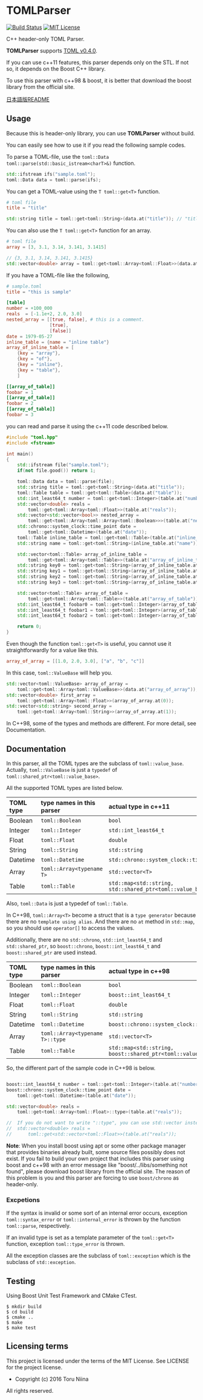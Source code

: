 TOMLParser
====

[![Build Status](https://travis-ci.org/ToruNiina/TOMLParser.svg?branch=travis)](https://travis-ci.org/ToruNiina/TOMLParser)
[![MIT License](http://img.shields.io/badge/license-MIT-blue.svg?style=flat)](LICENSE)

C++ header-only TOML Parser.

__TOMLParser__ supports [TOML v0.4.0](http://github.com/toml-lang/toml/blob/master/README.md).

If you can use c++11 features, this parser depends only on the STL.
If not so, it depends on the Boost C++ library.

To use this parser with c++98 & boost, it is better that download the boost library
from the official site.

[日本語版README](README_ja.md)

## Usage

Because this is header-only library, you can use __TOMLParser__ without build.

You can easily see how to use it if you read the following sample codes.

To parse a TOML-file, use the `toml::Data toml::parse(std::basic_istream<charT>&)` function.

```cpp
std::ifstream ifs("sample.toml");
toml::Data data = toml::parse(ifs);
```

You can get a TOML-value using the `T toml::get<T>` function.

```toml
# toml file
title = "title"
```

```cpp
std::string title = toml::get<toml::String>(data.at("title")); // "title"
```

You can also use the `T toml::get<T>` function for an array.

```toml
# toml file
array = [3, 3.1, 3.14, 3.141, 3.1415]
```

```cpp
// {3, 3.1, 3.14, 3.141, 3.1415}
std::vector<double> array = toml::get<toml::Array<toml::Float>>(data.at("array"));
```

If you have a TOML-file like the following,

```toml
# sample.toml
title = "this is sample"

[table]
number = +100_000
reals  = [-1.1e+2, 2.0, 3.0]
nested_array = [[true, false], # this is a comment.
                [true],
                [false]]
date = 1979-05-27
inline_table = {name = "inline table"}
array_of_inline_table = [
    {key = "array"},
    {key = "of"},
    {key = "inline"},
    {key = "table"},
    ]

[[array_of_table]]
foobar = 1
[[array_of_table]]
foobar = 2
[[array_of_table]]
foobar = 3
```

you can read and parse it using the c++11 code described below.

```cpp
#include "toml.hpp"
#include <fstream>

int main()
{
    std::ifstream file("sample.toml");
    if(not file.good()) return 1;

    toml::Data data = toml::parse(file);
    std::string title = toml::get<toml::String>(data.at("title"));
    toml::Table table = toml::get<toml::Table>(data.at("table"));
    std::int_least64_t number = toml::get<toml::Integer>(table.at("number");
    std::vector<double> reals =
        toml::get<toml::Array<toml::Float>>(table.at("reals"));
    std::vector<std::vector<bool>> nested_array =
        toml::get<toml::Array<toml::Array<toml::Boolean>>>(table.at("nested_array"));
    std::chrono::system_clock::time_point date =
        toml::get<toml::Datetime>(table.at("date"));
    toml::Table inline_table = toml::get<toml::Table>(table.at("inline_table"));
    std::string name = toml::get<toml::String>(inline_table.at("name"));

    std::vector<toml::Table> array_of_inline_table = 
        toml::get<toml::Array<toml::Table>>(table.at("array_of_inline_table"));
    std::string key0 = toml::get<toml::String>(array_of_inline_table.at(0).at("key"));
    std::string key1 = toml::get<toml::String>(array_of_inline_table.at(1).at("key"));
    std::string key2 = toml::get<toml::String>(array_of_inline_table.at(2).at("key"));
    std::string key3 = toml::get<toml::String>(array_of_inline_table.at(3).at("key"));

    std::vector<toml::Table> array_of_table = 
        toml::get<toml::Array<toml::Table>>(table.at("array_of_table"));
    std::int_least64_t foobar0 = toml::get<toml::Integer>(array_of_table.at(0).at("foobar"));
    std::int_least64_t foobar1 = toml::get<toml::Integer>(array_of_table.at(1).at("foobar"));
    std::int_least64_t foobar2 = toml::get<toml::Integer>(array_of_table.at(2).at("foobar"));

    return 0;
}
```

Even though the function `toml::get<T>` is useful,
you cannot use it straightforwardly for a value like this.

```toml
array_of_array = [[1.0, 2.0, 3.0], ["a", "b", "c"]]
```

In this case, `toml::ValueBase` will help you.

```cpp
std::vector<toml::ValueBase> array_of_array =
    toml::get<toml::Array<toml::ValueBase>>(data.at("array_of_array"));
std::vector<double> first_array =
    toml::get<toml::Array<toml::Float>>(array_of_array.at(0));
std::vector<std::string> second_array =
    toml::get<toml::Array<toml::String>>(array_of_array.at(1));
```

In C++98, some of the types and methods are different.
For more detail, see Documentation.

## Documentation

In this parser, all the TOML types are the subclass of `toml::value_base`.
Actually, `toml::ValueBase` is just a `typedef` of `toml::shared_ptr<toml::value_base>`.

All the supported TOML types are listed below.

| TOML type | type names in this parser | actual type in c++11                   |
|:----------|:--------------------------|:---------------------------------------|
| Boolean   | `toml::Boolean`           | `bool`                                 |
| Integer   | `toml::Integer`           | `std::int_least64_t`                   |
| Float     | `toml::Float`             | `double`                               |
| String    | `toml::String`            | `std::string`                          |
| Datetime  | `toml::Datetime`          | `std::chrono::system_clock::time_point`|
| Array     | `toml::Array<typename T>` | `std::vector<T>`                       |
| Table     | `toml::Table`             | `std::map<std::string, std::shared_ptr<toml::value_base>>` |

Also, `toml::Data` is just a typedef of `toml::Table`.

In C++98, `toml::Array<T>` become a struct that is a `type generator`
because there are no `template using alias`.
And there are no `at` method in `std::map`,
so you should use `operator[]` to access the values.

Additionally, there are no `std::chrono`, `std::int_least64_t`
and `std::shared_ptr`, so `boost::chrono`, `boost::int_least64_t`
and `boost::shared_ptr` are used instead.

| TOML type | type names in this parser | actual type in c++98                     |
|:----------|:--------------------------|:-----------------------------------------|
| Boolean   | `toml::Boolean`           | `bool`                                   |
| Integer   | `toml::Integer`           | `boost::int_least64_t`                   |
| Float     | `toml::Float`             | `double`                                 |
| String    | `toml::String`            | `std::string`                            |
| Datetime  | `toml::Datetime`          | `boost::chrono::system_clock::time_point`|
| Array     | `toml::Array<typename T>::type` | `std::vector<T>`                   |
| Table     | `toml::Table`             | `std::map<std::string, boost::shared_ptr<toml::value_base>>` |

So, the different part of the sample code in C++98 is below.

```cpp

boost::int_least64_t number = toml::get<toml::Integer>(table.at("number");
boost::chrono::system_clock::time_point date =
    toml::get<toml::Datetime>(table.at("date"));

std::vector<double> reals =
    toml::get<toml::Array<toml::Float>::type>(table.at("reals"));

//  If you do not want to write "::type", you can use std::vector instead of toml::Array.
//  std::vector<double> reals =
//      toml::get<std::vector<toml::Float>>(table.at("reals"));
```

__Note__: When you install boost using apt or some other package manager
that provides binaries already built, some source files possibly does not exist.
If you fail to build your own project that includes this parser using boost and c++98
with an error message like "boost/../libs/something not found", please download
boost library from the official site.
The reason of this problem is you and this parser are forcing to use
```boost/chrono``` as header-only.

### Excpetions

If the syntax is invalid or some sort of an internal error occurs,
exception ```toml::syntax_error``` or ```toml::internal_error``` is thrown by
the function ```toml::parse```, respectively.

If an invalid type is set as a template parameter of the ```toml::get<T>``` function, 
exception ```toml::type_error``` is thrown.

All the exception classes are the subclass of ```toml::exception``` which is
the subclass of ```std::exception```.

## Testing

Using Boost Unit Test Framework and CMake CTest.

```
$ mkdir build
$ cd build
$ cmake ..
$ make 
$ make test
```

## Licensing terms

This project is licensed under the terms of the MIT License.
See LICENSE for the project license.

- Copyright (c) 2016 Toru Niina

All rights reserved.
